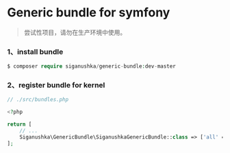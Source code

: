 # Generic bundle for symfony

> 尝试性项目，请勿在生产环境中使用。

### 1、install bundle

```php
$ composer require siganushka/generic-bundle:dev-master
```

### 2、register bundle for kernel

```php
// ./src/bundles.php

<?php

return [
    // ...
    Siganushka\GenericBundle\SiganushkaGenericBundle::class => ['all' => true],
];
```

